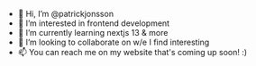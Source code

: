 - 👋 Hi, I’m @patrickjonsson
- 👀 I’m interested in frontend development
- 🌱 I’m currently learning nextjs 13 & more
- 💞️ I’m looking to collaborate on w/e I find interesting
- 📫 You can reach me on my website that's coming up soon! :)

<!---
patrickjonsson/patrickjonsson is a ✨ special ✨ repository because its `README.md` (this file) appears on your GitHub profile.
You can click the Preview link to take a look at your changes.
--->
